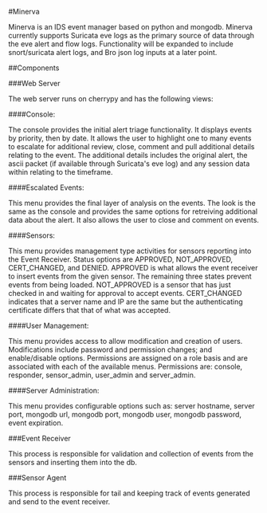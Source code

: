 #Minerva

Minerva is an IDS event manager based on python and mongodb. Minerva currently supports Suricata eve logs as the primary source of data through the eve alert and flow logs. Functionality will be expanded to include snort/suricata alert logs, and Bro json log inputs at a later point.

##Components

###Web Server

The web server runs on cherrypy and has the following views:

####Console:

The console provides the initial alert triage functionality. It displays events by priority, then by date. It allows the user to highlight one to many events to escalate for additional review, close, comment and pull additional details relating to the event. The additional details includes the original alert, the ascii packet (if available through Suricata's eve log) and any session data within relating to the timeframe.



####Escalated Events:

This menu provides the final layer of analysis on the events. The look is the same as the console and provides the same options for retreiving additional data about the alert. It also allows the user to close and comment on events.



####Sensors:

This menu provides management type activities for sensors reporting into the Event Receiver. Status options are APPROVED, NOT_APPROVED, CERT_CHANGED, and DENIED. APPROVED is what allows the event receiver to insert events from the given sensor. The remaining three states prevent events from being loaded. NOT_APPROVED is a sensor that has just checked in and waiting for approval to accept events. CERT_CHANGED indicates that a server name and IP are the same but the authenticating certificate differs that that of what was accepted.



####User Management:

This menu provides access to allow modification and creation of users. Modifications include password and permission changes; and enable/disable options. Permissions are assigned on a role basis and are associated with each of the available menus. Permissions are: console, responder, sensor_admin, user_admin and server_admin.



####Server Administration:

This menu provides configurable options such as: server hostname, server port, mongodb url, mongodb port, mongodb user, mongodb password, event expiration.

###Event Receiver

This process is responsible for validation and collection of events from the sensors and inserting them into the db.

###Sensor Agent

This process is responsible for tail and keeping track of events generated and send to the event receiver.